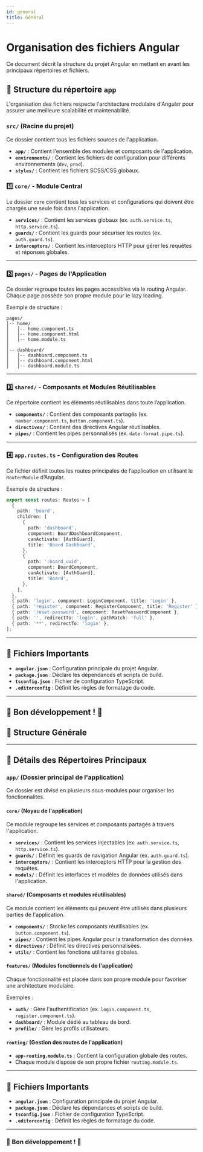 ```yaml
---
id: general
title: Général
---
```


# Organisation des fichiers Angular

Ce document décrit la structure du projet Angular en mettant en avant les principaux répertoires et fichiers.

## 📂 Structure du répertoire `app`

L'organisation des fichiers respecte l'architecture modulaire d'Angular pour assurer une meilleure scalabilité et maintenabilité.

### `src/` (Racine du projet)
Ce dossier contient tous les fichiers sources de l'application.

- **`app/`** : Contient l'ensemble des modules et composants de l'application.
- **`environments/`** : Contient les fichiers de configuration pour différents environnements (`dev`, `prod`).
- **`styles/`** : Contient les fichiers SCSS/CSS globaux.

### 1️⃣ `core/` - Module Central
Le dossier `core` contient tous les services et configurations qui doivent être chargés une seule fois dans l'application.

- **`services/`** : Contient les services globaux (ex. `auth.service.ts`, `http.service.ts`).
- **`guards/`** : Contient les guards pour sécuriser les routes (ex. `auth.guard.ts`).
- **`interceptors/`** : Contient les interceptors HTTP pour gérer les requêtes et réponses globales.

---

### 2️⃣ `pages/` - Pages de l'Application
Ce dossier regroupe toutes les pages accessibles via le routing Angular.
Chaque page possède son propre module pour le lazy loading.

Exemple de structure :
```
pages/
│-- home/
│   │-- home.component.ts
│   │-- home.component.html
│   │-- home.module.ts
│
│-- dashboard/
│   │-- dashboard.component.ts
│   │-- dashboard.component.html
│   │-- dashboard.module.ts
```

---

### 3️⃣ `shared/` - Composants et Modules Réutilisables
Ce répertoire contient les éléments réutilisables dans toute l’application.

- **`components/`** : Contient des composants partagés (ex. `navbar.component.ts`, `button.component.ts`).
- **`directives/`** : Contient des directives Angular réutilisables.
- **`pipes/`** : Contient les pipes personnalisés (ex. `date-format.pipe.ts`).

---

### 4️⃣ `app.routes.ts` - Configuration des Routes
Ce fichier définit toutes les routes principales de l’application en utilisant le `RouterModule` d’Angular.

Exemple de structure :
```typescript
export const routes: Routes = [
  {
    path: 'board',
    children: [
      {
        path: 'dashboard',
        component: BoardDashboardComponent,
        canActivate: [AuthGuard],
        title: 'Board Dashboard',
      },
      {
        path: ':board_uuid',
        component: BoardComponent,
        canActivate: [AuthGuard],
        title: 'Board',
      },
    ],
  },
  { path: 'login', component: LoginComponent, title: 'Login' },
  { path: 'register', component: RegisterComponent, title: 'Register' },
  { path: 'reset-password', component: ResetPasswordComponent },
  { path: '', redirectTo: 'login', pathMatch: 'full' },
  { path: '**', redirectTo: 'login' },
];
```

---

## 📜 Fichiers Importants

- **`angular.json`** : Configuration principale du projet Angular.
- **`package.json`** : Déclare les dépendances et scripts de build.
- **`tsconfig.json`** : Fichier de configuration TypeScript.
- **`.editorconfig`** : Définit les règles de formatage du code.

---

## 🎯 Bon développement ! 🚀


## 📂 Structure Générale



---

## 📁 Détails des Répertoires Principaux

### `app/` (Dossier principal de l'application)
Ce dossier est divisé en plusieurs sous-modules pour organiser les fonctionnalités.

#### `core/` (Noyau de l'application)
Ce module regroupe les services et composants partagés à travers l'application.

- **`services/`** : Contient les services injectables (ex. `auth.service.ts`, `http.service.ts`).
- **`guards/`** : Définit les guards de navigation Angular (ex. `auth.guard.ts`).
- **`interceptors/`** : Contient les interceptors HTTP pour la gestion des requêtes.
- **`models/`** : Définit les interfaces et modèles de données utilisés dans l'application.

#### `shared/` (Composants et modules réutilisables)
Ce module contient les éléments qui peuvent être utilisés dans plusieurs parties de l'application.

- **`components/`** : Stocke les composants réutilisables (ex. `button.component.ts`).
- **`pipes/`** : Contient les pipes Angular pour la transformation des données.
- **`directives/`** : Définit les directives personnalisées.
- **`utils/`** : Contient les fonctions utilitaires globales.

#### `features/` (Modules fonctionnels de l'application)
Chaque fonctionnalité est placée dans son propre module pour favoriser une architecture modulaire.

Exemples :

- **`auth/`** : Gère l'authentification (ex. `login.component.ts`, `register.component.ts`).
- **`dashboard/`** : Module dédié au tableau de bord.
- **`profile/`** : Gère les profils utilisateurs.

#### `routing/` (Gestion des routes de l'application)
- **`app-routing.module.ts`** : Contient la configuration globale des routes.
- Chaque module dispose de son propre fichier `routing.module.ts`.

---

## 📜 Fichiers Importants

- **`angular.json`** : Configuration principale du projet Angular.
- **`package.json`** : Déclare les dépendances et scripts de build.
- **`tsconfig.json`** : Fichier de configuration TypeScript.
- **`.editorconfig`** : Définit les règles de formatage du code.

---

### 🎯 Bon développement ! 🚀



